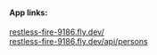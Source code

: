 #### App links:
<a href="https://restless-fire-9186.fly.dev/">restless-fire-9186.fly.dev/</a><br/>
<a href="https://restless-fire-9186.fly.dev/api/persons">restless-fire-9186.fly.dev/api/persons</a>